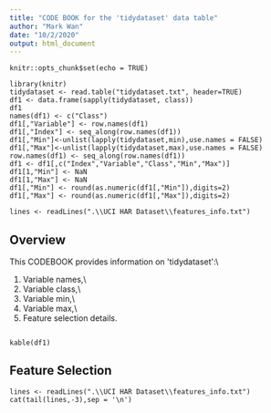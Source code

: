 ```yaml
---
title: "CODE BOOK for the 'tidydataset' data table"
author: "Mark Wan"
date: "10/2/2020"
output: html_document
---
```


```{r setup, include=FALSE}
knitr::opts_chunk$set(echo = TRUE)

library(knitr)
tidydataset <- read.table("tidydataset.txt", header=TRUE)
df1 <- data.frame(sapply(tidydataset, class))
df1
names(df1) <- c("Class")
df1[,"Variable"] <- row.names(df1)
df1[,"Index"] <- seq_along(row.names(df1))
df1[,"Min"]<-unlist(lapply(tidydataset,min),use.names = FALSE)
df1[,"Max"]<-unlist(lapply(tidydataset,max),use.names = FALSE)
row.names(df1) <- seq_along(row.names(df1))
df1 <- df1[,c("Index","Variable","Class","Min","Max")]
df1[1,"Min"] <- NaN
df1[1,"Max"] <- NaN
df1[,"Min"] <- round(as.numeric(df1[,"Min"]),digits=2)
df1[,"Max"] <- round(as.numeric(df1[,"Max"]),digits=2)

lines <- readLines(".\\UCI HAR Dataset\\features_info.txt")
```

## **Overview**

This CODEBOOK provides information on 'tidydataset':\
1. Variable names,\
2. Variable class,\
3. Variable min,\
4. Variable max,\
5. Feature selection details.


```{r class_table, echo=FALSE,results='asis'}

kable(df1)
```

## **Feature Selection**

```{r comment='',echo=FALSE}
lines <- readLines(".\\UCI HAR Dataset\\features_info.txt")
cat(tail(lines,-3),sep = '\n')

```
